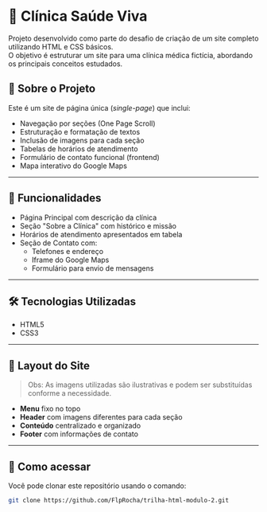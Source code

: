 # 🏥 Clínica Saúde Viva

Projeto desenvolvido como parte do desafio de criação de um site completo utilizando HTML e CSS básicos.  
O objetivo é estruturar um site para uma clínica médica fictícia, abordando os principais conceitos estudados.

## 📄 Sobre o Projeto

Este é um site de página única (*single-page*) que inclui:

- Navegação por seções (One Page Scroll)
- Estruturação e formatação de textos
- Inclusão de imagens para cada seção
- Tabelas de horários de atendimento
- Formulário de contato funcional (frontend)
- Mapa interativo do Google Maps

---

## 🚀 Funcionalidades

- Página Principal com descrição da clínica
- Seção "Sobre a Clínica" com histórico e missão
- Horários de atendimento apresentados em tabela
- Seção de Contato com:
  - Telefones e endereço
  - Iframe do Google Maps
  - Formulário para envio de mensagens

---

## 🛠️ Tecnologias Utilizadas

- HTML5
- CSS3

---

## 📸 Layout do Site

> Obs: As imagens utilizadas são ilustrativas e podem ser substituídas conforme a necessidade.

- **Menu** fixo no topo
- **Header** com imagens diferentes para cada seção
- **Conteúdo** centralizado e organizado
- **Footer** com informações de contato

---

## 🎯 Como acessar

Você pode clonar este repositório usando o comando:

```bash
git clone https://github.com/FlpRocha/trilha-html-modulo-2.git
